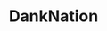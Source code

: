 ---
title: DankNation
crosslinks:
- DarkNetMarkets
- AlphaBay
- darknetmarkets
- AlphaBayMarket
- DNMUK
- dankreviewz
- TradeRoute
- HansaDarknetMarket
- Waxpen
- DNMSuperlist
- vaporents
- CBD
- DNMSourcesUSA
- BitcoinBeginners
- raerth
- tails
- fakeid
- TheLunchBx
- ethereum
- shrooms
---